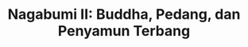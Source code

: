 ---
title: "Nagabumi II: Buddha, Pedang, dan Penyamun Terbang"
cover: "/images/reading/nagabumi-2.jpeg"
publishDate: 2022-04-15
authors: "Seno Gumira Ajidarma"
---